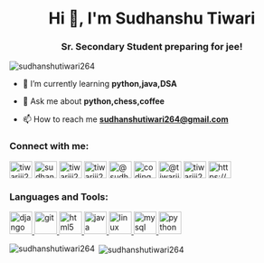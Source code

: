 <h1 align="center">Hi 👋, I'm Sudhanshu Tiwari</h1>
<h3 align="center">Sr. Secondary Student preparing for jee!</h3>

<p align="left"> <img src="https://komarev.com/ghpvc/?username=sudhanshutiwari264" alt="sudhanshutiwari264" /> </p>

- 🌱 I’m currently learning **python,java,DSA**

- 💬 Ask me about **python,chess,coffee**

- 📫 How to reach me **sudhanshutiwari264@gmail.com**

<p align="left">
<h3 align="left">Connect with me:</h3>
<a href="https://dev.to/tiwariji264" target="blank"><img align="center" src="https://cdn.jsdelivr.net/npm/simple-icons@3.0.1/icons/dev-dot-to.svg" alt="tiwariji264" height="30" width="40" /></a>
<a href="https://linkedin.com/in/sudhanshutiwari264" target="blank"><img align="center" src="https://cdn.jsdelivr.net/npm/simple-icons@3.0.1/icons/linkedin.svg" alt="sudhanshutiwari264" height="30" width="40" /></a>
<a href="https://fb.com/tiwariji264" target="blank"><img align="center" src="https://cdn.jsdelivr.net/npm/simple-icons@3.0.1/icons/facebook.svg" alt="tiwariji264" height="30" width="40" /></a>
<a href="https://instagram.com/tiwariji264" target="blank"><img align="center" src="https://cdn.jsdelivr.net/npm/simple-icons@3.0.1/icons/instagram.svg" alt="tiwariji264" height="30" width="40" /></a>
<a href="https://medium.com/@sudhanshutiwari264" target="blank"><img align="center" src="https://cdn.jsdelivr.net/npm/simple-icons@3.0.1/icons/medium.svg" alt="@sudhanshutiwari264" height="30" width="40" /></a>
<a href="https://www.youtube.com/c/coding with tiwari" target="blank"><img align="center" src="https://cdn.jsdelivr.net/npm/simple-icons@3.0.1/icons/youtube.svg" alt="coding with tiwari" height="30" width="40" /></a>
<a href="https://www.hackerrank.com/@tiwariji264" target="blank"><img align="center" src="https://cdn.jsdelivr.net/npm/simple-icons@3.0.1/icons/hackerrank.svg" alt="@tiwariji264" height="30" width="40" /></a>
<a href="https://www.hackerearth.com/tiwariji264" target="blank"><img align="center" src="https://cdn.jsdelivr.net/npm/simple-icons@3.0.1/icons/hackerearth.svg" alt="tiwariji264" height="30" width="40" /></a>
<a href="https://auth.geeksforgeeks.org/user/https://auth.geeksforgeeks.org/user/sudhanshutiwari264/profile" target="blank"><img align="center" src="https://cdn.jsdelivr.net/npm/simple-icons@3.0.1/icons/geeksforgeeks.svg" alt="https://auth.geeksforgeeks.org/user/sudhanshutiwari264/profile" height="30" width="40" /></a>
</p>

<h3 align="left">Languages and Tools:</h3>
<p align="left"> <a href="https://www.djangoproject.com/" target="_blank"> <img src="https://devicons.github.io/devicon/devicon.git/icons/django/django-original.svg" alt="django" width="40" height="40"/> </a> <a href="https://git-scm.com/" target="_blank"> <img src="https://www.vectorlogo.zone/logos/git-scm/git-scm-icon.svg" alt="git" width="40" height="40"/> </a> <a href="https://www.w3.org/html/" target="_blank"> <img src="https://devicons.github.io/devicon/devicon.git/icons/html5/html5-original-wordmark.svg" alt="html5" width="40" height="40"/> </a> <a href="https://www.java.com" target="_blank"> <img src="https://devicons.github.io/devicon/devicon.git/icons/java/java-original-wordmark.svg" alt="java" width="40" height="40"/> </a> <a href="https://www.linux.org/" target="_blank"> <img src="https://devicons.github.io/devicon/devicon.git/icons/linux/linux-original.svg" alt="linux" width="40" height="40"/> </a> <a href="https://www.mysql.com/" target="_blank"> <img src="https://devicons.github.io/devicon/devicon.git/icons/mysql/mysql-original-wordmark.svg" alt="mysql" width="40" height="40"/> </a> <a href="https://www.python.org" target="_blank"> <img src="https://devicons.github.io/devicon/devicon.git/icons/python/python-original.svg" alt="python" width="40" height="40"/> </a> </p>

<p><img align="left" src="https://github-readme-stats.vercel.app/api/top-langs/?username=sudhanshutiwari264&layout=compact" alt="sudhanshutiwari264" /></p>

<p>&nbsp;<img align="center" src="https://github-readme-stats.vercel.app/api?username=sudhanshutiwari264&show_icons=true" alt="sudhanshutiwari264" /></p>

